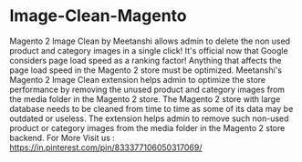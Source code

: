 # Image-Clean-Magento
Magento 2 Image Clean by Meetanshi allows admin to delete the non used product and category images in a single click!   It's official now that Google considers page load speed as a ranking factor! Anything that affects the page load speed in the Magento 2 store must be optimized. Meetanshi's Magento 2 Image Clean extension helps admin to optimize the store performance by removing the unused product and category images from the media folder in the Magento 2 store.  The Magento 2 store with large database needs to be cleaned from time to time as some of its data may be outdated or useless. The extension helps admin to remove such non-used product or category images from the media folder in the Magento 2 store backend.
For More Visit us : https://in.pinterest.com/pin/833377106050317069/
